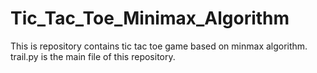 # Tic_Tac_Toe_Minimax_Algorithm
This is repository contains tic tac toe game based on minmax algorithm. 
trail.py is the main file of this repository.
